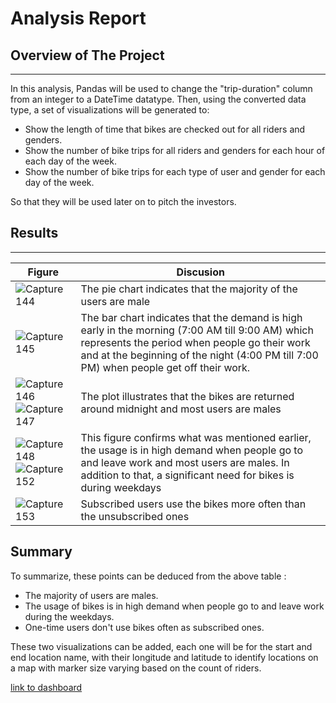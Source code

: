 # Analysis Report

## Overview of The Project
---

In this analysis, Pandas will be used to change the "trip-duration" column from an integer to a DateTime datatype. Then, using the converted data type, a set of visualizations will be generated to: 
- Show the length of time that bikes are checked out for all riders and genders.
- Show the number of bike trips for all riders and genders for each hour of each day of the week.
- Show the number of bike trips for each type of user and gender for each day of the week.

So that they will be used later on to pitch the investors.

## Results
---
|<b>Figure</b>|<b>Discusion</b>|
|------|----------------------|
|![Capture 144](https://user-images.githubusercontent.com/59425631/135705288-2ee84044-05c4-4307-a3e8-675d727ef0ea.PNG)|The pie chart indicates that the majority of the users are male|
|![Capture 145](https://user-images.githubusercontent.com/59425631/135705333-febf7c4e-4f63-4d90-a6c1-8749fbc36051.PNG)|The bar chart indicates that the demand is high early in the morning (7:00 AM till 9:00 AM) which represents the period when people go their work and at the beginning of the night (4:00 PM till 7:00 PM) when people get off their work.|
|![Capture 146](https://user-images.githubusercontent.com/59425631/135705659-f4badc77-9c43-4607-a064-b5d21a442d6b.PNG) ![Capture 147](https://user-images.githubusercontent.com/59425631/135705743-e45c1fc9-372d-4860-a25d-40c3c013993d.PNG)|The plot illustrates that the bikes are returned around midnight and most users are males|
|![Capture 148](https://user-images.githubusercontent.com/59425631/135705917-12dfb8cb-84fe-48d3-8985-197617522c94.PNG)![Capture 152](https://user-images.githubusercontent.com/59425631/135706030-9c8ad1e2-b298-4be6-8195-131d0ea4decb.PNG)|This figure confirms what was mentioned earlier, the usage is in high demand when people go to and leave work and most users are males. In addition to that, a significant need for bikes is during weekdays |
|![Capture 153](https://user-images.githubusercontent.com/59425631/135706120-14c94450-0e27-41f6-b7a7-766141973da5.PNG)| Subscribed users use the bikes more often than the unsubscribed ones|

## Summary
To summarize, these points can be deduced from the above table :
- The majority of users are males.
- The usage of bikes is in high demand when people go to and leave work during the weekdays.
- One-time users don't use bikes often as subscribed ones. 

These two visualizations can be added, each one will be for the start and end location name, with their longitude and latitude to identify locations on a map with marker size varying based on the count of riders. 


[link to dashboard]("https://public.tableau.com/views/CitiBikeAnalysis_16326256556190/CheckoutTimesForUsers?:language=en-US&:display_count=n&:origin=viz_share_link")




